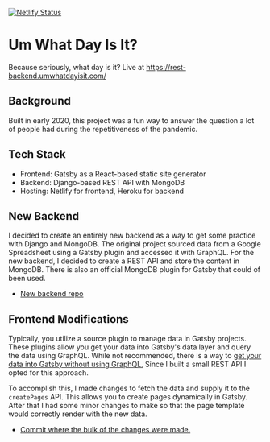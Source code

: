 [![Netlify Status](https://api.netlify.com/api/v1/badges/b2d56684-0305-4ef6-a14e-90a153b296a5/deploy-status?branch=rest-backend)](https://app.netlify.com/sites/um-what-day-is-it/deploys)

# Um What Day Is It?
Because seriously, what day is it? Live at https://rest-backend.umwhatdayisit.com/

## Background
Built in early 2020, this project was a fun way to answer the question a lot of people had during the repetitiveness of the pandemic.

## Tech Stack
- Frontend: Gatsby as a React-based static site generator
- Backend: Django-based REST API with MongoDB
- Hosting: Netlify for frontend, Heroku for backend

## New Backend
I decided to create an entirely new backend as a way to get some practice with Django and MongoDB. The original project sourced data from a Google Spreadsheet using a Gatsby plugin and accessed it with GraphQL. For the new backend, I decided to create a REST API and store the content in MongoDB. There is also an official MongoDB plugin for Gatsby that could of been used.

- [New backend repo](https://github.com/levibrooke/umwhatdayisit-backend)

## Frontend Modifications
Typically, you utilize a source plugin to manage data in Gatsby projects. These plugins allow you get your data into Gatsby's data layer and query the data using GraphQL. While not recommended, there is a way to [get your data into Gatsby without using GraphQL.](https://www.gatsbyjs.com/docs/how-to/querying-data/using-gatsby-without-graphql/) Since I built a small REST API I opted for this approach.

To accomplish this, I made changes to fetch the data and supply it to the `createPages` API. This allows you to create pages dynamically in Gatsby. After that I had some minor changes to make so that the page template would correctly render with the new data.

- [Commit where the bulk of the changes were made.](https://github.com/levibrooke/um-what-day-is-it/commit/bed02c70cce399801159d51acf9f872c039ef1d0)
